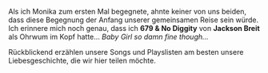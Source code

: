 Als ich Monika zum ersten Mal begegnete, ahnte keiner von uns beiden, dass diese Begegnung der Anfang unserer gemeinsamen Reise sein würde.
Ich erinnere mich noch genau, dass ich **679 & No Diggity** von **Jackson Breit** als Ohrwum im Kopf hatte... *Baby Girl so damn fine though...* 

Rückblickend erzählen unsere Songs und Playslisten am besten unsere Liebesgeschichte, die wir hier teilen möchte.